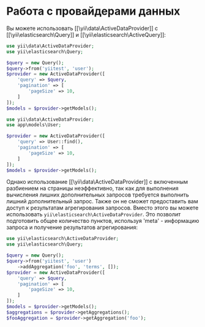Работа с провайдерами данных
===========================

Вы можете использовать [[\yii\data\ActiveDataProvider]] с [[\yii\elasticsearch\Query]] и [[\yii\elasticsearch\ActiveQuery]]:

```php
use yii\data\ActiveDataProvider;
use yii\elasticsearch\Query;

$query = new Query();
$query->from('yiitest', 'user');
$provider = new ActiveDataProvider([
    'query' => $query,
    'pagination' => [
        'pageSize' => 10,
    ]
]);
$models = $provider->getModels();
```

```php
use yii\data\ActiveDataProvider;
use app\models\User;

$provider = new ActiveDataProvider([
    'query' => User::find(),
    'pagination' => [
        'pageSize' => 10,
    ]
]);
$models = $provider->getModels();
```

Однако использование [[\yii\data\ActiveDataProvider]] с включенным разбиением на страницы неэффективно, так как для выполнения вычисления лишних дополнительных запросов требуется выполнить лишний дополнительный запрос. Также он не сможет предоставить вам доступ к результатам агрегирования запросов. Вместо этого вы можете использовать `yii\elasticsearch\ActiveDataProvider`. Это позволит подготовить общее количество пунктов, используя 'meta' - информацию запроса и получение результатов агрегирования:

```php
use yii\elasticsearch\ActiveDataProvider;
use yii\elasticsearch\Query;

$query = new Query();
$query->from('yiitest', 'user')
    ->addAggregation('foo', 'terms', []);
$provider = new ActiveDataProvider([
    'query' => $query,
    'pagination' => [
        'pageSize' => 10,
    ]
]);
$models = $provider->getModels();
$aggregations = $provider->getAggregations();
$fooAggregation = $provider->getAggregation('foo');
```
